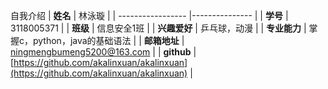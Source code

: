 自我介绍
| **姓名** | 林泳璇 |
| ----------------- |--------------- |
| **学号** | 3118005371 |
| **班级** | 信息安全1班 |
| **兴趣爱好** | 乒乓球，动漫 |
| **专业能力** | 掌握c，python，java的基础语法 |
| **邮箱地址** | ningmengbumeng5200@163.com |
| **github** | [https://github.com/akalinxuan/akalinxuan](https://github.com/akalinxuan/akalinxuan) |
